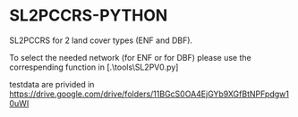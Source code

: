 # SL2PCCRS-PYTHON

SL2PCCRS for 2 land cover types (ENF and DBF).

To select the needed network (for ENF or for DBF) please use the correspending function in [.\tools\SL2PV0.py]

testdata are privided in https://drive.google.com/drive/folders/11BGcS0OA4EjGYb9XGfBtNPFpdgw10uWI


